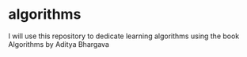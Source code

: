 # algorithms
I will use this repository to dedicate learning algorithms using the book Algorithms by Aditya Bhargava
